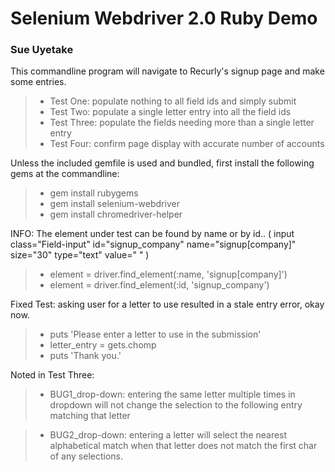 # Selenium Webdriver 2.0 Ruby Demo
### Sue Uyetake
 
This commandline program will navigate to Recurly's
signup page and make some entries.

> * Test One: populate nothing to all field ids and simply submit
> * Test Two: populate a single letter entry into all the field ids
> * Test Three: populate the fields needing more than a single letter entry
> * Test Four: confirm page display with accurate number of accounts


Unless the included gemfile is used and bundled,
first install the following gems at the commandline:

> * gem install rubygems
> * gem install selenium-webdriver
> * gem install chromedriver-helper

INFO: The element under test can be found by name or by id..
( input class="Field-input" id="signup_company" name="signup[company]" size="30" type="text" value=" " )

> * element = driver.find_element(:name, 'signup[company]')
> * element = driver.find_element(:id, 'signup_company')

Fixed Test: asking user for a letter to use resulted in a stale entry error, okay now.
> * puts 'Please enter a letter to use in the submission'
> * letter_entry = gets.chomp
> * puts 'Thank you.'

Noted in Test Three:
> * BUG1_drop-down: entering the same letter multiple times in dropdown
will not change the selection to the following entry matching that letter

> * BUG2_drop-down: entering a letter will select the nearest alphabetical
match when that letter does not match the first char of any selections.
